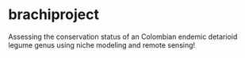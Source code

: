 # brachiproject
Assessing the conservation status of an Colombian endemic detarioid legume genus using niche modeling and remote sensing!
